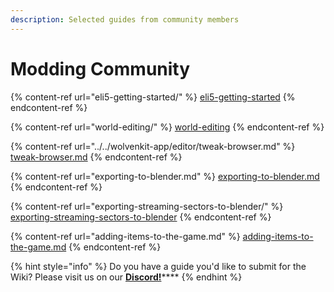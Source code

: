 ```yaml
---
description: Selected guides from community members
---
```


# Modding Community

{% content-ref url="eli5-getting-started/" %}
[eli5-getting-started](eli5-getting-started/)
{% endcontent-ref %}

{% content-ref url="world-editing/" %}
[world-editing](world-editing/)
{% endcontent-ref %}

{% content-ref url="../../wolvenkit-app/editor/tweak-browser.md" %}
[tweak-browser.md](../../wolvenkit-app/editor/tweak-browser.md)
{% endcontent-ref %}

{% content-ref url="exporting-to-blender.md" %}
[exporting-to-blender.md](exporting-to-blender.md)
{% endcontent-ref %}

{% content-ref url="exporting-streaming-sectors-to-blender/" %}
[exporting-streaming-sectors-to-blender](exporting-streaming-sectors-to-blender/)
{% endcontent-ref %}

{% content-ref url="adding-items-to-the-game.md" %}
[adding-items-to-the-game.md](adding-items-to-the-game.md)
{% endcontent-ref %}

{% hint style="info" %}
Do you have a guide you'd like to submit for the Wiki? Please visit us on our [**Discord!**](../../help/community.md)\*\*\*\*
{% endhint %}
